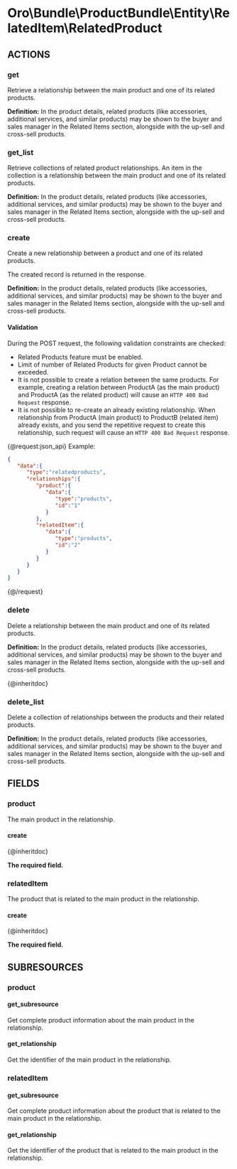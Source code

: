 # Oro\Bundle\ProductBundle\Entity\RelatedItem\RelatedProduct

## ACTIONS

### get

Retrieve a relationship between the main product and one of its related products.

**Definition:** In the product details, related products (like accessories, additional services, and similar products) may be shown to the buyer and sales manager in the Related Items section, alongside with the up-sell and cross-sell products.

### get_list

Retrieve collections of related product relationships. An item in the collection is a relationship between the main product and one of its related products.

**Definition:** In the product details, related products (like accessories, additional services, and similar products) may be shown to the buyer and sales manager in the Related Items section, alongside with the up-sell and cross-sell products.

### create

Create a new relationship between a product and one of its related products.

The created record is returned in the response.

**Definition:** In the product details, related products (like accessories, additional services, and similar products) may be shown to the buyer and sales manager in the Related Items section, alongside with the up-sell and cross-sell products.

#### Validation

During the POST request, the following validation constraints are checked:

* Related Products feature must be enabled.
* Limit of number of Related Products for given Product cannot be exceeded.
* It is not possible to create a relation between the same products. For example, creating a relation between ProductA (as the main product) and ProductA (as the related product) will cause an `HTTP 400 Bad Request` response.
* It is not possible to re-create an already existing relationship. When relationship from ProductA (main product) to ProductB (related item) already exists, and you send the repetitive request to create this relationship, such request will cause an `HTTP 400 Bad Request` response.

{@request:json_api}
Example:

```JSON
{  
   "data":{  
      "type":"relatedproducts",
      "relationships":{  
         "product":{  
            "data":{  
               "type":"products",
               "id":"1"
            }
         },
         "relatedItem":{  
            "data":{  
               "type":"products",
               "id":"2"
            }
         }
      }
   }
}

```
{@/request}

### delete

Delete a relationship between the main product and one of its related products.

**Definition:** In the product details, related products (like accessories, additional services, and similar products) may be shown to the buyer and sales manager in the Related Items section, alongside with the up-sell and cross-sell products.

{@inheritdoc}

### delete_list

Delete a collection of relationships between the products and their related products.

**Definition:** In the product details, related products (like accessories, additional services, and similar products) may be shown to the buyer and sales manager in the Related Items section, alongside with the up-sell and cross-sell products.

## FIELDS

### product

The main product in the relationship.

#### create

{@inheritdoc}

**The required field.**

### relatedItem

The product that is related to the main product in the relationship.

#### create

{@inheritdoc}

**The required field.**

## SUBRESOURCES

### product

#### get_subresource

Get complete product information about the main product in the relationship.

#### get_relationship

Get the identifier of the main product in the relationship.

### relatedItem

#### get_subresource

Get complete product information about the product that is related to the main product in the relationship.

#### get_relationship

Get the identifier of the product that is related to the main product in the relationship.
